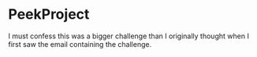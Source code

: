 # PeekProject
I must confess this was a bigger challenge than I originally thought when I first saw the email containing the challenge.
